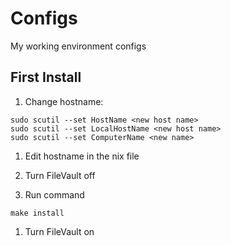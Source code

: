 # Configs
My working environment configs

## First Install

1. Change hostname:

```
sudo scutil --set HostName <new host name>
sudo scutil --set LocalHostName <new host name>
sudo scutil --set ComputerName <new name>
```

1. Edit hostname in the nix file

1. Turn FileVault off

1. Run command

```
make install
```

1. Turn FileVault on